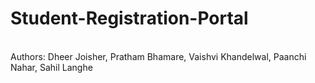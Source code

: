 # Student-Registration-Portal
<br>
Authors: Dheer Joisher, Pratham Bhamare, Vaishvi Khandelwal, Paanchi Nahar, Sahil Langhe

